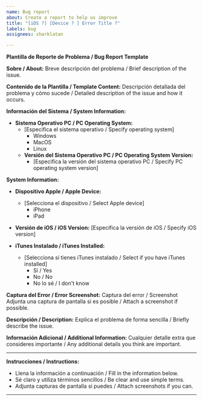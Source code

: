 ```yaml
---
name: Bug report
about: Create a report to help us improve
title: "[iOS ?] [Device ? ] Error Title ?"
labels: bug
assignees: sharklatan

---
```


**Plantilla de Reporte de Problema / Bug Report Template**

**Sobre / About:**
Breve descripción del problema / Brief description of the issue.

**Contenido de la Plantilla / Template Content:**
Descripción detallada del problema y cómo sucede / Detailed description of the issue and how it occurs.

**Información del Sistema / System Information:**

- **Sistema Operativo PC / PC Operating System:**
  - [Especifica el sistema operativo / Specify operating system]
    - Windows
    - MacOS
    - Linux
  - **Versión del Sistema Operativo PC / PC Operating System Version:**
    - [Especifica la versión del sistema operativo PC / Specify PC operating system version]

**System Information:**
- **Dispositivo Apple / Apple Device:**
  - [Selecciona el dispositivo / Select Apple device]
    - iPhone
    - iPad
- **Versión de iOS / iOS Version:** [Especifica la versión de iOS / Specify iOS version]


- **iTunes Instalado / iTunes Installed:**
  - [Selecciona si tienes iTunes instalado / Select if you have iTunes installed]
    - Sí / Yes
    - No / No
    - No lo sé / I don't know

**Captura del Error / Error Screenshot:**
Captura del error / Screenshot
Adjunta una captura de pantalla si es posible / Attach a screenshot if possible.

**Descripción / Description:**
Explica el problema de forma sencilla / Briefly describe the issue.

**Información Adicional / Additional Information:**
Cualquier detalle extra que consideres importante / Any additional details you think are important.

---

**Instrucciones / Instructions:**
- Llena la información a continuación / Fill in the information below.
- Sé claro y utiliza términos sencillos / Be clear and use simple terms.
- Adjunta capturas de pantalla si puedes / Attach screenshots if you can.

---
